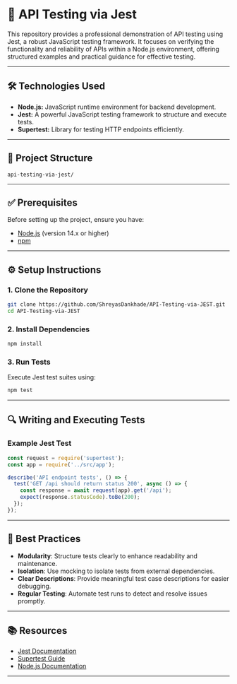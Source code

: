 # 🚀 API Testing via Jest

This repository provides a professional demonstration of API testing using Jest, a robust JavaScript testing framework. It focuses on verifying the functionality and reliability of APIs within a Node.js environment, offering structured examples and practical guidance for effective testing.

---

## 🛠️ Technologies Used

- **Node.js:** JavaScript runtime environment for backend development.
- **Jest:** A powerful JavaScript testing framework to structure and execute tests.
- **Supertest:** Library for testing HTTP endpoints efficiently.

---

## 📂 Project Structure

```
api-testing-via-jest/

```

---

## ✅ Prerequisites

Before setting up the project, ensure you have:

- [Node.js](https://nodejs.org/) (version 14.x or higher)
- [npm](https://www.npmjs.com/)

---

## ⚙️ Setup Instructions

### 1. Clone the Repository

```bash
git clone https://github.com/ShreyasDankhade/API-Testing-via-JEST.git
cd API-Testing-via-JEST
```

### 2. Install Dependencies

```bash
npm install
```

### 3. Run Tests

Execute Jest test suites using:

```bash
npm test
```

---

## 🔍 Writing and Executing Tests

### Example Jest Test

```javascript
const request = require('supertest');
const app = require('../src/app');

describe('API endpoint tests', () => {
  test('GET /api should return status 200', async () => {
    const response = await request(app).get('/api');
    expect(response.statusCode).toBe(200);
  });
});
```

---

## 🎯 Best Practices

- **Modularity**: Structure tests clearly to enhance readability and maintenance.
- **Isolation**: Use mocking to isolate tests from external dependencies.
- **Clear Descriptions**: Provide meaningful test case descriptions for easier debugging.
- **Regular Testing**: Automate test runs to detect and resolve issues promptly.

---

## 📚 Resources

- [Jest Documentation](https://jestjs.io/docs/getting-started)
- [Supertest Guide](https://github.com/visionmedia/supertest)
- [Node.js Documentation](https://nodejs.org/en/docs/)

---


